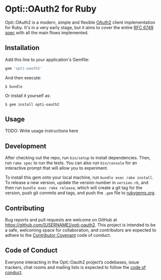 # Opti::OAuth2 for Ruby

Opti::OAuth2 is a modern, simple and flexible [OAuth2](https://oauth.net/2/) client implementation for Ruby. It's in a very early stage, but it aims to cover the entire [RFC 6749 spec](https://tools.ietf.org/html/rfc6749) with all the main flows implemented.

## Installation

Add this line to your application's Gemfile:

```ruby
gem 'opti-oauth2'
```

And then execute:

    $ bundle

Or install it yourself as:

    $ gem install opti-oauth2

## Usage

TODO: Write usage instructions here

## Development

After checking out the repo, run `bin/setup` to install dependencies. Then, run `rake spec` to run the tests. You can also run `bin/console` for an interactive prompt that will allow you to experiment.

To install this gem onto your local machine, run `bundle exec rake install`. To release a new version, update the version number in `version.rb`, and then run `bundle exec rake release`, which will create a git tag for the version, push git commits and tags, and push the `.gem` file to [rubygems.org](https://rubygems.org).

## Contributing

Bug reports and pull requests are welcome on GitHub at https://github.com/[USERNAME]/opti-oauth2. This project is intended to be a safe, welcoming space for collaboration, and contributors are expected to adhere to the [Contributor Covenant](http://contributor-covenant.org) code of conduct.

## Code of Conduct

Everyone interacting in the Opti::Oauth2 project’s codebases, issue trackers, chat rooms and mailing lists is expected to follow the [code of conduct](https://github.com/[USERNAME]/opti-oauth2/blob/master/CODE_OF_CONDUCT.md).
